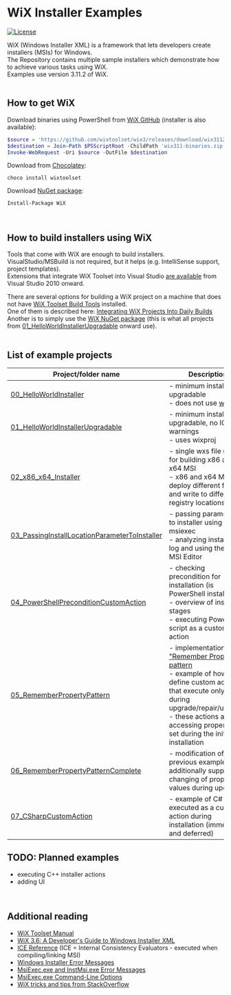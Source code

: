 # WiX Installer Examples

[![License](https://img.shields.io/github/license/kurtanr/WiXInstallerExamples.svg)](https://github.com/kurtanr/WixInstallerExamples/blob/master/LICENSE)

WiX (Windows Installer XML) is a framework that lets developers create installers (MSIs) for Windows.\
The Repository contains multiple sample installers which demonstrate how to achieve various tasks using WiX.\
Examples use version 3.11.2 of WiX.
</br>
</br>

## How to get WiX

Download binaries using PowerShell from [WiX GitHub](https://github.com/wixtoolset/wix3) (installer is also available):
```PowerShell
$source = 'https://github.com/wixtoolset/wix3/releases/download/wix3112rtm/wix311-binaries.zip'
$destination = Join-Path $PSScriptRoot -ChildPath 'wix311-binaries.zip'
Invoke-WebRequest -Uri $source -OutFile $destination
```

Download from [Chocolatey](https://community.chocolatey.org/packages/wixtoolset):
```
choco install wixtoolset
```

Download [NuGet package](https://www.nuget.org/packages/WiX/):
```
Install-Package WiX
```
</br>

## How to build installers using WiX

Tools that come with WiX are enough to build installers. VisualStudio/MSBuild is not required, but it helps (e.g. IntelliSense support, project templates).\
Extensions that integrate WiX Toolset into Visual Studio [are available](https://marketplace.visualstudio.com/publishers/WixToolset) from Visual Studio 2010 onward.

There are several options for building a WiX project on a machine that does not have 
[WiX Toolset Build Tools](https://marketplace.visualstudio.com/items?itemName=WixToolset.WiXToolset) installed.\
One of them is described here: [Integrating WiX Projects Into Daily Builds](https://wixtoolset.org/documentation/manual/v3/msbuild/daily_builds.html)\
Another is to simply use the [WiX NuGet package](https://www.nuget.org/packages/WiX/) 
(this is what all projects from [01_HelloWorldInstallerUpgradable](01_HelloWorldInstallerUpgradable/) onward use).
</br>
</br>

## List of example projects

|Project/folder name | Description |
|--------------------|-------------|
|[00_HelloWorldInstaller](00_HelloWorldInstaller/) | - minimum installer, not upgradable</br>- does not use [wixproj](https://wixtoolset.org/documentation/manual/v3/msbuild/authoring_first_msbuild_project.html) |
|[01_HelloWorldInstallerUpgradable](01_HelloWorldInstallerUpgradable/) | - minimum installer, upgradable, no ICE warnings</br>- uses wixproj |
|[02_x86_x64_Installer](02_x86_x64_Installer/) | - single wxs file used for building x86 and x64 MSI</br>- x86 and x64 MSI deploy different files and write to different registry locations |
|[03_PassingInstallLocationParameterToInstaller](03_PassingInstallLocationParameterToInstaller/) | - passing parameters to installer using msiexec</br>- analyzing installation log and using the Orca MSI Editor |
|[04_PowerShellPreconditionCustomAction](04_PowerShellPreconditionCustomAction/) | - checking precondition for installation (is PowerShell installed)</br>- overview of install stages</br>- executing PowerShell script as a custom action |
|[05_RememberPropertyPattern](05_RememberPropertyPattern/) | - implementation of ["Remember Property" pattern](https://robmensching.com/blog/posts/2010/5/2/the-wix-toolsets-remember-property-pattern/)</br>- example of how to define custom actions that execute only during upgrade/repair/uninstall</br>- these actions are accessing properties set during the initial installation |
|[06_RememberPropertyPatternComplete](06_RememberPropertyPatternComplete/) | - modification of the previous example to additionally support changing of property values during upgrade |
|[07_CSharpCustomAction](07_CSharpCustomAction/) | - example of C# code executed as a custom action during installation (immediate and deferred) |

## TODO: Planned examples

- executing C++ installer actions
- adding UI
</br>

## Additional reading

- [WiX Toolset Manual](https://wixtoolset.org/documentation/manual/v3/)
- [WiX 3.6: A Developer's Guide to Windows Installer XML](https://github.com/PacktPublishing/WiX-3.6-A-Developer-s-Guide-to-Windows-Installer-XML)
- [ICE Reference](https://docs.microsoft.com/en-us/windows/win32/msi/ice-reference) (ICE = Internal Consistency Evaluators - executed when compiling/linking MSI)
- [Windows Installer Error Messages](https://docs.microsoft.com/en-us/windows/win32/msi/windows-installer-error-messages)
- [MsiExec.exe and InstMsi.exe Error Messages](https://docs.microsoft.com/en-us/windows/win32/msi/error-codes)
- [MsiExec.exe Command-Line Options](https://docs.microsoft.com/en-us/windows/win32/msi/command-line-options)
- [WiX tricks and tips from StackOverflow](https://stackoverflow.com/a/577793/15770755)
